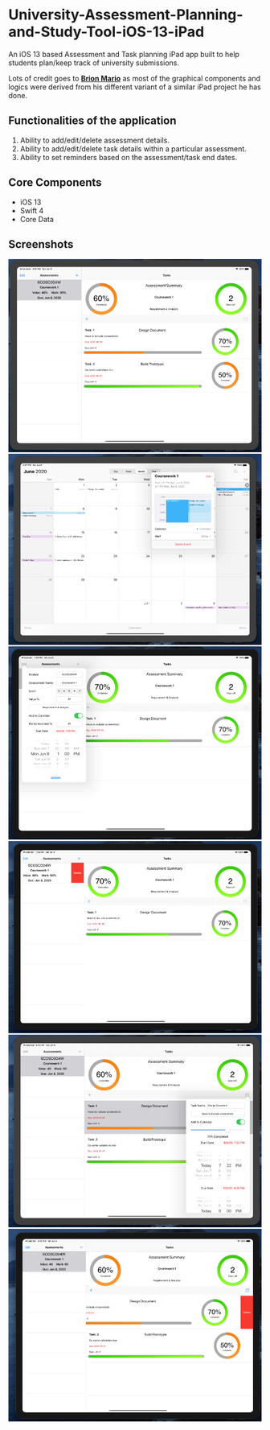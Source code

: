 # University-Assessment-Planning-and-Study-Tool-iOS-13-iPad
An iOS 13 based Assessment and Task planning iPad app built to help students plan/keep track of university submissions.

Lots of credit goes to [**Brion Mario**](https://github.com/brionmario) as most of the graphical components and logics were derived from his different variant of a similar iPad project he has done.

## Functionalities of the application

1. Ability to add/edit/delete assessment details.
2. Ability to add/edit/delete task details within a particular assessment.
3. Ability to set reminders based on the assessment/task end dates.

## Core Components

* iOS 13
* Swift 4
* Core Data

## Screenshots

![1](https://github.com/Suwadith/University-Assessment-Planning-and-Study-Tool-iOS-13-iPad/blob/master/Screenshots/1.png)
![2](https://github.com/Suwadith/University-Assessment-Planning-and-Study-Tool-iOS-13-iPad/blob/master/Screenshots/2.png)
![3](https://github.com/Suwadith/University-Assessment-Planning-and-Study-Tool-iOS-13-iPad/blob/master/Screenshots/3.png)
![4](https://github.com/Suwadith/University-Assessment-Planning-and-Study-Tool-iOS-13-iPad/blob/master/Screenshots/4.png)
![5](https://github.com/Suwadith/University-Assessment-Planning-and-Study-Tool-iOS-13-iPad/blob/master/Screenshots/5.png)
![6](https://github.com/Suwadith/University-Assessment-Planning-and-Study-Tool-iOS-13-iPad/blob/master/Screenshots/6.png)

